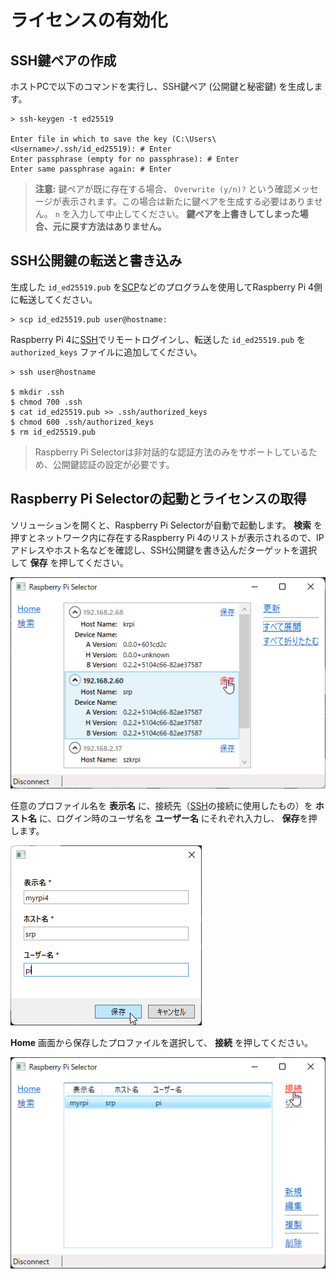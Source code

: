 # ライセンスの有効化

## SSH鍵ペアの作成

ホストPCで以下のコマンドを実行し、SSH鍵ペア (公開鍵と秘密鍵) を生成します。

```
> ssh-keygen -t ed25519

Enter file in which to save the key (C:\Users\<Username>/.ssh/id_ed25519): # Enter
Enter passphrase (empty for no passphrase): # Enter
Enter same passphrase again: # Enter
```

> **注意:** 鍵ペアが既に存在する場合、 `Overwrite (y/n)?` という確認メッセージが表示されます。この場合は新たに鍵ペアを生成する必要はありません。 `n` を入力して中止してください。 **鍵ペアを上書きしてしまった場合、元に戻す方法はありません。**

## SSH公開鍵の転送と書き込み

生成した `id_ed25519.pub` を[SCP](system-linux.md#secure-copy)などのプログラムを使用してRaspberry Pi 4側に転送してください。

```
> scp id_ed25519.pub user@hostname:
```

Raspberry Pi 4に[SSH](system-linux.md#sshリモートログイン)でリモートログインし、転送した `id_ed25519.pub` を `authorized_keys` ファイルに追加してください。

```
> ssh user@hostname

$ mkdir .ssh
$ chmod 700 .ssh
$ cat id_ed25519.pub >> .ssh/authorized_keys
$ chmod 600 .ssh/authorized_keys
$ rm id_ed25519.pub
```

> Raspberry Pi Selectorは非対話的な認証方法のみをサポートしているため、公開鍵認証の設定が必要です。

## Raspberry Pi Selectorの起動とライセンスの取得

ソリューションを開くと、Raspberry Pi Selectorが自動で起動します。
**検索** を押すとネットワーク内に存在するRaspberry Pi 4のリストが表示されるので、IPアドレスやホスト名などを確認し、SSH公開鍵を書き込んだターゲットを選択して **保存** を押してください。

   ![lm-select-target](img/lm-select-target.png)

任意のプロファイル名を **表示名** に、接続先（[SSH](system-linux.md#sshリモートログイン)の接続に使用したもの）を **ホスト名** に、ログイン時のユーザ名を **ユーザー名** にそれぞれ入力し、 **保存**を押します。

   ![lm-new-profile](img/lm-new-profile.png)

**Home** 画面から保存したプロファイルを選択して、 **接続** を押してください。

   ![lm-connect](img/lm-connect.png)

